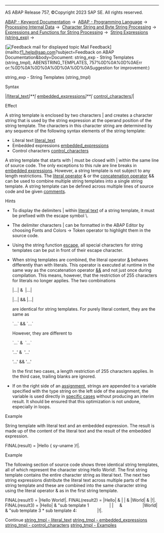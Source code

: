   

* * *

AS ABAP Release 757, ©Copyright 2023 SAP SE. All rights reserved.

[ABAP - Keyword Documentation](https://help.sap.com/doc/abapdocu_757_index_htm/7.57/en-US/abenabap.htm) →  [ABAP - Programming Language](https://help.sap.com/doc/abapdocu_757_index_htm/7.57/en-US/abenabap_reference.htm) →  [Processing Internal Data](https://help.sap.com/doc/abapdocu_757_index_htm/7.57/en-US/abenabap_data_working.htm) →  [Character String and Byte String Processing](https://help.sap.com/doc/abapdocu_757_index_htm/7.57/en-US/abenabap_data_string.htm) →  [Expressions and Functions for String Processing](https://help.sap.com/doc/abapdocu_757_index_htm/7.57/en-US/abenstring_processing_expr_func.htm) →  [String Expressions (string\_exp)](https://help.sap.com/doc/abapdocu_757_index_htm/7.57/en-US/abapcompute_string.htm) → 

 [![](Mail.gif?object=Mail.gif&sap-language=EN "Feedback mail for displayed topic") Mail Feedback](mailto:f1_help@sap.com?subject=Feedback on ABAP Documentation&body=Document: string_exp - String Templates \(string_tmpl\), ABENSTRING_TEMPLATES, 757%0D%0A%0D%0AErr
or:%0D%0A%0D%0A%0D%0A%0D%0ASuggestion for improvement:)

string\_exp - String Templates (string\_tmpl)

Syntax

|*\[*[literal\_text](https://help.sap.com/doc/abapdocu_757_index_htm/7.57/en-US/abenstring_templates_literals.htm)*\]**\[* [embedded\_expressions](https://help.sap.com/doc/abapdocu_757_index_htm/7.57/en-US/abenstring_templates_expressions.htm)*\]**\[* [control\_characters](https://help.sap.com/doc/abapdocu_757_index_htm/7.57/en-US/abenstring_templates_separators.htm)*\]*|

Effect

A string template is enclosed by two characters | and creates a character string that is used by the string expression at the operand position of the string template. The characters in this character string are determined by any sequence of the following syntax elements of the string template:

-   Literal text [literal\_text](https://help.sap.com/doc/abapdocu_757_index_htm/7.57/en-US/abenstring_templates_literals.htm)
-   Embedded expressions [embedded\_expressions](https://help.sap.com/doc/abapdocu_757_index_htm/7.57/en-US/abenstring_templates_expressions.htm)
-   Control characters [control\_characters](https://help.sap.com/doc/abapdocu_757_index_htm/7.57/en-US/abenstring_templates_separators.htm)

A string template that starts with | must be closed with | within the same line of source code. The only exceptions to this rule are line breaks in [embedded expressions](https://help.sap.com/doc/abapdocu_757_index_htm/7.57/en-US/abenstring_templates_expressions.htm). However, a string template is not subject to any length restrictions. The [literal operator](https://help.sap.com/doc/abapdocu_757_index_htm/7.57/en-US/abenliteral_operator_glosry.htm "Glossary Entry") & or the [concatenation operator](https://help.sap.com/doc/abapdocu_757_index_htm/7.57/en-US/abenconcatenation_operator_glosry.htm "Glossary Entry") && can be used to combine multiple string templates into a single string template. A string template can be defined across multiple lines of source code and be given [comments](https://help.sap.com/doc/abapdocu_757_index_htm/7.57/en-US/abencomment_glosry.htm "Glossary Entry").

Hints

-   To display the delimiters | within [literal text](https://help.sap.com/doc/abapdocu_757_index_htm/7.57/en-US/abenstring_templates_literals.htm) of a string template, it must be prefixed with the escape symbol \\.
-   The delimiter characters | can be formatted in the ABAP Editor by choosing Fonts and Colors → Token operator to highlight them in the source code.
-   Using the string function [escape](https://help.sap.com/doc/abapdocu_757_index_htm/7.57/en-US/abenescape_functions.htm), all special characters for string templates can be put in front of their escape character.
-   When string templates are combined, the literal operator [&](https://help.sap.com/doc/abapdocu_757_index_htm/7.57/en-US/abenliteral_operator.htm) behaves differently than with literals. This operator is executed at runtime in the same way as the concatenation operator [&&](https://help.sap.com/doc/abapdocu_757_index_htm/7.57/en-US/abenstring_operators.htm) and not just once during compilation. This means, however, that the restriction of 255 characters for literals no longer applies. The two combinations
    
    |...| &  |...|
    
    |...| && |...|
    
    are identical for string templates. For purely literal content, they are the same as
    
    \`...\` && \`...\`
    
    However, they are different to
    
    \`...\` &  \`...\`
    
    '...' &  '...'
    
    '...' && '...'
    
    In the first two cases, a length restriction of 255 characters applies. In the third case, trailing blanks are ignored.
    
-   If on the right side of an [assignment](https://help.sap.com/doc/abapdocu_757_index_htm/7.57/en-US/abenequals_string_expr.htm), strings are appended to a variable specified with the type string on the left side of the assignment, the variable is used directly in [specific cases](https://help.sap.com/doc/abapdocu_757_index_htm/7.57/en-US/abenstring_expr_perfo.htm) without producing an interim result. It should be ensured that this optimization is not undone, especially in loops.

Example

String template with literal text and an embedded expression. The result is made up of the content of the literal text and the result of the embedded expression.

FINAL(result) = |Hello { sy-uname }!|.

Example

The following section of source code shows three identical string templates, all of which represent the character string Hello World!. The first string template contains the entire character string as literal text. The next two string expressions distribute the literal text across multiple parts of the string template and these are combined into the same character string using the literal operator & as in the first string template.

FINAL(result1) = |Hello World!|.
FINAL(result2) = |Hello| & | | & |World| & |!|.
FINAL(result3) = |Hello| & "sub template 1
                | |     &
                |World| & "sub template 3
\* sub template 4:
                |!|.

Continue
[string\_tmpl - literal\_text](https://help.sap.com/doc/abapdocu_757_index_htm/7.57/en-US/abenstring_templates_literals.htm)
[string\_tmpl - embedded\_expressions](https://help.sap.com/doc/abapdocu_757_index_htm/7.57/en-US/abenstring_templates_expressions.htm)
[string\_tmpl - control\_characters](https://help.sap.com/doc/abapdocu_757_index_htm/7.57/en-US/abenstring_templates_separators.htm)
[string\_tmpl - Examples](https://help.sap.com/doc/abapdocu_757_index_htm/7.57/en-US/abenstring_templates_abexas.htm)
